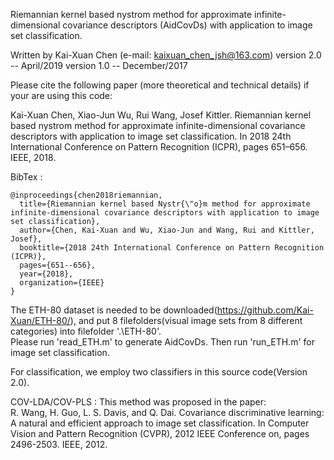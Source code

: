 ﻿Riemannian kernel based nystrom method for approximate infinite-dimensional covariance descriptors (AidCovDs) with application to image set classification.

Written by Kai-Xuan Chen (e-mail: kaixuan_chen_jsh@163.com)
version 2.0 -- April/2019 
version 1.0 -- December/2017 

Please cite the following paper (more theoretical and technical details) if your are using this code:

Kai-Xuan Chen, Xiao-Jun Wu, Rui Wang, Josef Kittler. Riemannian kernel based nystrom method for approximate infinite-dimensional covariance  descriptors with application to image set classification. In 2018 24th International Conference on Pattern Recognition (ICPR), pages 651–656. IEEE, 2018.

BibTex : 
```
@inproceedings{chen2018riemannian,
  title={Riemannian kernel based Nystr{\"o}m method for approximate infinite-dimensional covariance descriptors with application to image set classification},
  author={Chen, Kai-Xuan and Wu, Xiao-Jun and Wang, Rui and Kittler, Josef},
  booktitle={2018 24th International Conference on Pattern Recognition (ICPR)},
  pages={651--656},
  year={2018},
  organization={IEEE}
}
```


The ETH-80 dataset is needed to be downloaded(https://github.com/Kai-Xuan/ETH-80/),  and put 8 filefolders(visual image sets from 8 different categories) into filefolder '.\ETH-80\'.  
Please run 'read_ETH.m' to generate AidCovDs. Then run 'run_ETH.m' for image set classification.  


For classification, we employ two classifiers in this source code(Version 2.0).  

COV-LDA/COV-PLS :  This method was proposed in the paper:  
R. Wang, H. Guo, L. S. Davis, and Q. Dai. Covariance discriminative learning: A natural and efficient approach to image set classification. In Computer Vision and Pattern Recognition (CVPR), 2012 IEEE Conference on, pages 2496-2503. IEEE, 2012. 